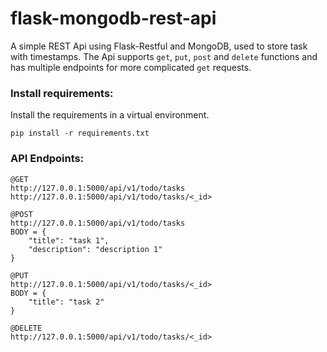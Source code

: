 # flask-mongodb-rest-api
A simple REST Api using Flask-Restful and MongoDB, used to store task with timestamps. The Api supports `get`, `put`, `post` and `delete` functions and has multiple endpoints for more complicated `get` requests.



### Install requirements: ###
Install the requirements in a virtual environment.
```
pip install -r requirements.txt
```
### API Endpoints: ###
```
@GET
http://127.0.0.1:5000/api/v1/todo/tasks
http://127.0.0.1:5000/api/v1/todo/tasks/<_id>

@POST
http://127.0.0.1:5000/api/v1/todo/tasks
BODY = {
	"title": "task 1",
	"description": "description 1"
}

@PUT
http://127.0.0.1:5000/api/v1/todo/tasks/<_id>
BODY = {
	"title": "task 2"
}

@DELETE
http://127.0.0.1:5000/api/v1/todo/tasks/<_id>

```
